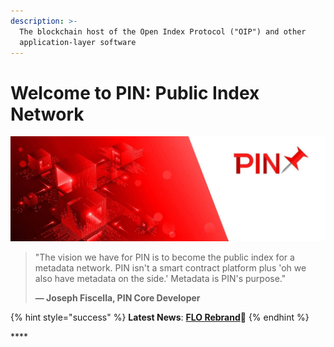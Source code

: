 ```yaml
---
description: >-
  The blockchain host of the Open Index Protocol ("OIP") and other
  application-layer software
---
```


# Welcome to PIN: Public Index Network

![](.gitbook/assets/red-pin-logo.jpg)

> "The vision we have for PIN is to become the public index for a metadata network. PIN isn't a smart contract platform plus 'oh we also have metadata on the side.' Metadata is PIN's purpose." 
>
> **— Joseph Fiscella, PIN Core Developer**

{% hint style="success" %}
**Latest News**: [**FLO Rebrand**](https://medium.com/@JosephFiscella/d3b679b8f6ab)📌
{% endhint %}

\*\*\*\*



